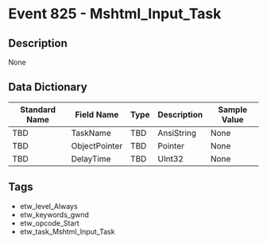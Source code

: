 # Event 825 - Mshtml_Input_Task

## Description
None

## Data Dictionary
|Standard Name|Field Name|Type|Description|Sample Value|
|---|---|---|---|---|
|TBD|TaskName|TBD|AnsiString|None|None|
|TBD|ObjectPointer|TBD|Pointer|None|None|
|TBD|DelayTime|TBD|UInt32|None|None|

## Tags
* etw_level_Always
* etw_keywords_gwnd
* etw_opcode_Start
* etw_task_Mshtml_Input_Task